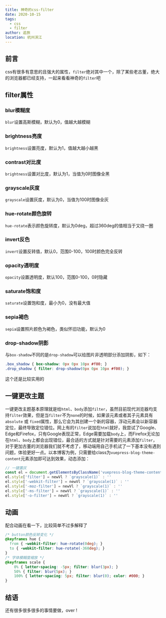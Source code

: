 ```yaml
---
title: 神奇的css-filter
date: 2020-10-15
tags: 
  - css
  - filter
author: 追旅
location: 杭州滨江 
---
```


## 前言

css有很多有意思的且强大的属性，```filter```绝对其中一个，除了某些老古董，绝大的浏览器都已经支持，一起来看看神奇的```filter```吧

## filter属性

### blur模糊度

```blur```设置高斯模糊，默认为0，值越大越模糊

<css-filter-Blur title="模糊值" kind="blur" unit="px" :defaultValue="5" />

### brightness亮度

```brightness```设置亮度，默认为1，值越大越小越黑

<css-filter-Blur title="亮度" kind="brightness" :defaultValue="160"  :max="500"/>

### contrast对比度

```brightness```设置对比度，默认为1，当值为0时图像全黑

<css-filter-Blur title="对比度" kind="contrast" :defaultValue="500"  :max="1000"/>

### grayscale灰度

```grayscale```设置灰度，默认为0，当值为100时图像全灰

<css-filter-Blur title="灰度" kind="grayscale" :defaultValue="100" />

### hue-rotate颜色旋转

```hue-rotate```表示颜色旋转度，默认为0deg，超过360deg的值相当于又绕一圈

<css-filter-Blur title="旋转值" kind="hue-rotate" unit="deg" :defaultValue="180" :max="360" />

### invert反色

```invert```设置反转值，默认0，范围0-100，100时颜色完全反转

<css-filter-Blur title="反色值" kind="invert" :defaultValue="100" :max="100" />

### opacity透明度

```opacity```设置透明度，默认100，范围0-100，0时隐藏

<css-filter-Blur title="透明度" kind="opacity" :defaultValue="50" :max="100" />

### saturate饱和度

```saturate```设置饱和度，最小为0，没有最大值

<css-filter-Blur title="饱和度" kind="saturate" :defaultValue="500" :max="1000" />

### sepia褐色

```sepia```设置照片颜色为褐色，类似怀旧功能，默认为0

<css-filter-Blur title="饱和度" kind="sepia" :defaultValue="80" :max="100" />

### drop-shadow阴影

与```box-shadow```不同的是```drop-shadow```可以给图片非透明部分添加阴影，如下：

```css
.box_shadow { box-shadow: 0px 0px 10px #f00; }
.drop_shadow { filter: drop-shadow(0px 0px 10px #f00); }
```
<css-filter-Shadow />

这个还是比较实用的

## 一键更改主题

一键更改主题基本原理就是给```html```、```body```添加```filter```，虽然目前现代浏览器均支持```filter```效果，但是当```filter```不为```none```的时候，如果该元素或者其子元素具有 ```absolute``` 或 ```fixed```属性，那么它会为其创建一个新的容器，浮动元素会以新容器定位，最终导致定位错位。网上有的```filter```说加在```html```就好，我尝试了Google、Edge和Firefox，只有Google表现正常，Edge需要加载```body```上，而Firefox无论加在```html```、```body```上都会出现错位，最合适的方式就是针对需要的元素添加```filter```，对于更加古董的浏览器我们就不考虑了，移动端用自己手机试了一下基本没有遇到问题，体验更好一点。以本博客为例，只需要给class为```vuepress-blog-theme-content```元素添加即可达到效果，动态添加：

```js
// 一键置灰
const el = document.getElementsByClassName('vuepress-blog-theme-content')[0];
el.style['filter'] = newVl ? `grayscale(1)` : ''
el.style['-webkit-filter'] = newVl ? `grayscale(1)` : ''
el.style['-moz-filter'] = newVl ? `grayscale(1)` : ''
el.style['-ms-filter'] = newVl ? `grayscale(1)` : ''
el.style['-o-filter'] = newVl ? `grayscale(1)` : ''
```

<css-filter-SwitchGray />

## 动画

配合动画在看一下，比较简单不过多解释了

```css
/* button颜色反转变化 */
@keyframes hue {
  from { -webkit-filter: hue-rotate(0deg); }
  to { -webkit-filter: hue-rotate(-360deg); }
}
/* 字体模糊度缩放 */
@keyframes scale {
    0% { letter-spacing: -5px; filter: blur(3px); }
    50% { filter: blur(5px); }
    100% { letter-spacing: 5px; filter: blur(0); color: #000; }
}
```

<css-filter-AnimateFliter />

## 结语

还有很多很多很多的事情要做，over !


